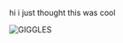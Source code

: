 hi i just thought this was cool

![GIGGLES](https://github.com/user-attachments/assets/fc5092cf-bb4c-4a1d-990a-18b62559ffbb)
